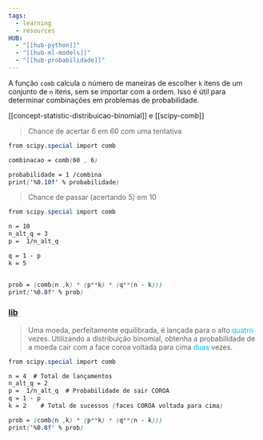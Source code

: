 ```yaml
---
tags:
  - learning
  - resources
HUB:
  - "[[hub-python]]"
  - "[[hub-ml-models]]"
  - "[[hub-probabilidade]]"
---
```

A função `comb` calcula o número de maneiras de escolher `k` itens de um conjunto de `n` itens, sem se importar com a ordem. Isso é útil para determinar combinações em problemas de probabilidade.

[[concept-statistic-distribuicao-binomial]] e [[scipy-comb]]

> Chance de acertar 6  em 60 com uma tentativa
```css
from scipy.special import comb

combinacao = comb(60 , 6)

probabilidade = 1 /combina
print('%0.10f' % probabilidade)
```


>Chance de passar (acertando 5) em 10
```css
from scipy.special import comb

n = 10
n_alt_q = 3
p =  1/n_alt_q

q = 1 - p
k = 5


prob = (comb(n ,k) * (p**k) * (q**(n - k)))
print('%0.8f' % prob)
```

### [lib](https://docs.scipy.org/doc/scipy/reference/generated/scipy.special.comb.html)

>Uma moeda, perfeitamente equilibrada, é lançada para o alto <font color = 00bfff>quatro</font> vezes. Utilizando a distribuição binomial, obtenha a probabilidade de a moeda cair com a face coroa voltada para cima <font color = 00bfff>duas</font> vezes.
```css
from scipy.special import comb

n = 4  # Total de lançamentos
n_alt_q = 2  
p =  1/n_alt_q  # Probabilidade de sair COROA
q = 1 - p
k = 2    # Total de sucessos (faces COROA voltada para cima)

prob = (comb(n ,k) * (p**k) * (q**(n - k)))
print('%0.8f' % prob)
```


